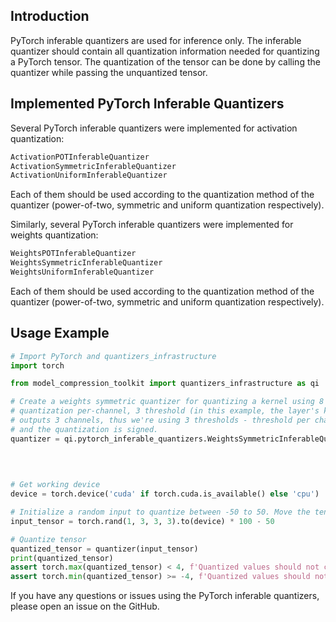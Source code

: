 ## Introduction

PyTorch inferable quantizers are used for inference only. The inferable quantizer should contain all quantization information needed for quantizing a PyTorch tensor.
The quantization of the tensor can be done by calling the quantizer while passing the unquantized tensor.

## Implemented PyTorch Inferable Quantizers

Several PyTorch inferable quantizers were implemented for activation quantization:
```markdown
ActivationPOTInferableQuantizer
ActivationSymmetricInferableQuantizer
ActivationUniformInferableQuantizer
```
Each of them should be used according to the quantization method of the quantizer (power-of-two, symmetric and uniform quantization respectively).

Similarly, several PyTorch inferable quantizers were implemented for weights quantization:
```markdown
WeightsPOTInferableQuantizer
WeightsSymmetricInferableQuantizer
WeightsUniformInferableQuantizer
```
Each of them should be used according to the quantization method of the quantizer (power-of-two, symmetric and uniform quantization respectively).

## Usage Example

```python
# Import PyTorch and quantizers_infrastructure
import torch

from model_compression_toolkit import quantizers_infrastructure as qi

# Create a weights symmetric quantizer for quantizing a kernel using 8 bits,
# quantization per-channel, 3 threshold (in this example, the layer's kernel
# outputs 3 channels, thus we're using 3 thresholds - threshold per channel)
# and the quantization is signed.
quantizer = qi.pytorch_inferable_quantizers.WeightsSymmetricInferableQuantizer(num_bits=8,
                                                                               threshold=torch.Tensor([2, 4, 1]),
                                                                               per_channel=True,
                                                                               signed=True)

# Get working device
device = torch.device('cuda' if torch.cuda.is_available() else 'cpu')

# Initialize a random input to quantize between -50 to 50. Move the tensor to the working device
input_tensor = torch.rand(1, 3, 3, 3).to(device) * 100 - 50

# Quantize tensor
quantized_tensor = quantizer(input_tensor)
print(quantized_tensor)
assert torch.max(quantized_tensor) < 4, f'Quantized values should not contain values greater than maximal threshold'
assert torch.min(quantized_tensor) >= -4, f'Quantized values should not contain values lower than minimal threshold'

```

If you have any questions or issues using the PyTorch inferable quantizers, please open an issue on the GitHub.